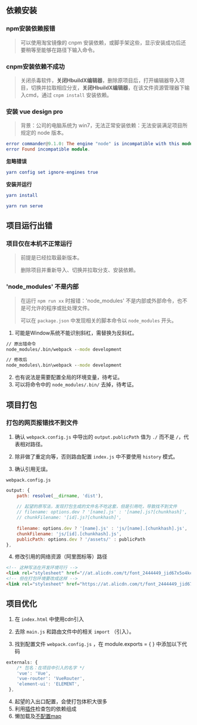 ## 依赖安装

### npm安装依赖报错

> 可以使用淘宝镜像的 cnpm 安装依赖，或脚手架这些，显示安装成功后还要稍等至能够在路径下输入命令。

### cnpm安装依赖不成功

> 关闭杀毒软件，**关闭HbuildX编辑器**，删除原项目后，打开编辑器导入项目，切换并拉取相应分支，**关闭HbuildX编辑器**，在该文件资源管理器下输入cmd，通过 `cnpm install` 安装依赖。



### 安装 vue design pro

> 背景：公司的电脑系统为 win7，无法正常安装依赖：无法安装满足项目所规定的 node 版本。

```elm
error commander@9.1.0: The engine "node" is incompatible with this module. Expected version "^12.20.0 || >=14". Got "12.12.0"
error Found incompatible module.
```



**忽略错误**

```elm
yarn config set ignore-engines true
```

**安装并运行**

```elm
yarn install
```

```elm
yarn run serve
```





## 项目运行出错

### 项目仅在本机不正常运行

> 前提是已经拉取最新版本。  
>
> 删除项目并重新导入、切换并拉取分支、安装依赖。 

### 'node_modules' 不是内部

> 在运行 `npm run xx` 时报错：'node_modules' 不是内部或外部命令，也不是可允许的程序或批处理文件。  
>
> 可以在 `package.json` 中发现相关的脚本命令以 `node_modules` 开头。

1. 可能是Window系统不能识别斜杠，需替换为反斜杠。

```cmd
// 原出错命令
node_modules/.bin/webpack --mode development

// 修改后
node_modules\.bin\webpack --mode development
```

2. 也有说法是需要配置全局的环境变量，待考证。
3. 可以将命令中的 `node_modules/.bin/` 去掉，待考证。



## 项目打包

###  打包的网页报错找不到文件

1. 确认 `webpack.config.js` 中导出的 `output.publicPath` 值为 `./` 而不是 `/`，代表相对路径。
2. 除非做了重定向等，否则路由配置 `index.js` 中不要使用 `history` 模式。

3. 确认引用无误。

`webpack.config.js`

```javascript
output: {
    path: resolve(__dirname, 'dist'),
       
    // 起望的原写法，发现打包生成的文件名不吃这套，但是引用吃，导致找不到文件
    // filename: options.dev ? '[name].js' : '[name].js?[chunkhash]',
    // chunkFilename: '[id].js?[chunkhash]',
        
    filename: options.dev ? '[name].js' : 'js/[name].[chunkhash].js',
    chunkFilename: 'js/[id].[chunkhash].js',
    publicPath: options.dev ? '/assets/' : publicPath
},
```

4. 修改引用的网络资源（阿里图标等）路径

```html
<!-- 这种写法在开发环境可行 -->
<link rel="stylesheet" href="//at.alicdn.com/t/font_2444449_jid67x5o4kc.css">
<!-- 但在打包环境要改成这样 -->
<link rel="stylesheet" href="https://at.alicdn.com/t/font_2444449_jid67x5o4kc.css">
```



## 项目优化

1.  在 `index.html` 中使用cdn引入
2.  去除 `main.js` 和路由文件中的相关 `import` （引入）。

3.  找到配置文件 `webpack.config.js` ，在 module.exports = { } 中添加以下代码

```javascript
externals: {
    /* 包名：在项目中引入的名字 */
    'vue': 'Vue',
    'vue-router': 'VueRouter',
    'element-ui': 'ELEMENT',
 },
```

4. 起望的入出口配置，会使打包体积大很多
5. 利用[插件](https://www.jianshu.com/p/4cdaeaa01fd5)检查包的依赖组成
6. 懒加载及[不配置map](https://www.cnblogs.com/wjunwei/p/9242142.html)



